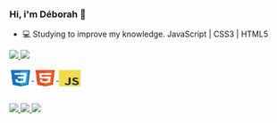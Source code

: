 ### Hi, i'm Déborah 👋



- 💻 Studying to improve my knowledge. JavaScript | CSS3 | HTML5
  

<a href = "https://github.com/DehhEllen">
  <img width="48%" src="https://github-readme-stats.vercel.app/api?username=DeehEllen&show_icons=true&theme=dracula&include_all_commits=true&count_private=true"/>
  <img width="48%" src="https://github-readme-stats.vercel.app/api/top-langs/?username=DeehEllen&layout=compact&langs_count=16&theme=dracula"/>
  </div>
  <div style="display: inline_block"><br>
  <img align="center" alt="Deeh-CSS" height="30" width="40" src="https://raw.githubusercontent.com/devicons/devicon/master/icons/css3/css3-original.svg">
  <img align="center" alt="Deeh-HTML" height="30" width="40" src="https://raw.githubusercontent.com/devicons/devicon/master/icons/html5/html5-original.svg">
  <img align="center" alt="Deeh-Js" height="30" width="40" <img src="https://raw.githubusercontent.com/devicons/devicon/master/icons/javascript/javascript-original.svg">
          
</div>

##

<div>
  <a href="https://www.linkedin.com/in/d%C3%A9borahellende" target="_blank"><img src="https://img.shields.io/badge/LinkedIn-0077B5?style=for-the-badge&logo=linkedin&logoColor=white" target="_blank"> </a>
   <a href="https://instagram.com/dborahss" target="_blank"><img src="https://img.shields.io/badge/Instagram-E4405F?style=for-the-badge&logo=instagram&logoColor=white" target="_blank"> </a>
   <a href="mailto:deborah.3ellen@gmail.com"><img  src="https://img.shields.io/badge/Gmail-D14836?style=for-the-badge&logo=gmail&logoColor=white" target="_blank"> </a>
 


 
</div>

